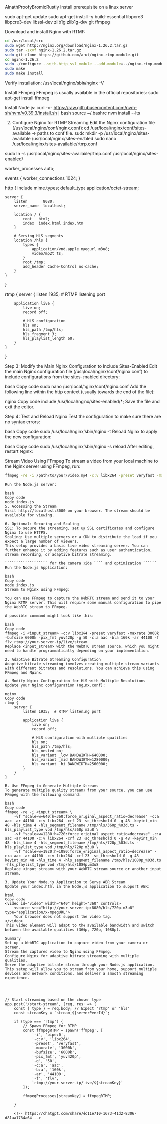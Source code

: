 AlnathProofyBromicRustly
Install prerequisite  on a linux server   

sudo apt-get update
sudo apt-get install -y build-essential libpcre3 libpcre3-dev libssl-dev zlib1g zlib1g-dev git ffmpeg

Download and install Nginx with RTMP:

```bash
cd /usr/local/src
sudo wget http://nginx.org/download/nginx-1.26.2.tar.gz
sudo tar -zxvf nginx-1.26.2.tar.gz
sudo git clone https://github.com/arut/nginx-rtmp-module.git
cd nginx-1.26.2
sudo ./configure --with-http_ssl_module --add-module=../nginx-rtmp-module
sudo make
sudo make install

```


Verify installation:
/usr/local/nginx/sbin/nginx -V


Install FFmpeg
FFmpeg is usually available in the official repositories:
sudo apt-get install ffmpeg


Install Node.js:
curl -o- https://raw.githubusercontent.com/nvm-sh/nvm/v0.39.3/install.sh | bash
source ~/.bashrc
nvm install --lts


2. Configure Nginx for RTMP Streaming
Edit the Nginx configuration file (/usr/local/nginx/conf/nginx.conf):
cd /usr/local/nginx/conf/sites-available  -> paths to conf file.
sudo mkdir -p /usr/local/nginx/sites-available /usr/local/nginx/sites-enabled
sudo nano /usr/local/nginx/sites-available/rtmp.conf

sudo ln -s /usr/local/nginx/sites-available/rtmp.conf /usr/local/nginx/sites-enabled/



worker_processes  auto;

events {
    worker_connections  1024;
}

http {
    include       mime.types;
    default_type  application/octet-stream;

    server {
        listen       8080;
        server_name  localhost;

        location / {
            root   html;
            index  index.html index.htm;
        }

        # Serving HLS segments
        location /hls {
            types {
                application/vnd.apple.mpegurl m3u8;
                video/mp2t ts;
            }
            root /tmp;
            add_header Cache-Control no-cache;
        }
    }
}

rtmp {
    server {
        listen 1935;  # RTMP listening port

        application live {
            live on;
            record off;

            # HLS configuration
            hls on;
            hls_path /tmp/hls;
            hls_fragment 3;
            hls_playlist_length 60;
        }
    }
}

Step 3: Modify the Main Nginx Configuration to Include Sites-Enabled
Edit the main Nginx configuration file (/usr/local/nginx/conf/nginx.conf) to include configurations from the sites-enabled directory:

bash
Copy code
sudo nano /usr/local/nginx/conf/nginx.conf
Add the following line within the http context (usually towards the end of the file):

nginx
Copy code
include /usr/local/nginx/sites-enabled/*;
Save the file and exit the editor.

Step 4: Test and Reload Nginx
Test the configuration to make sure there are no syntax errors:

bash
Copy code
sudo /usr/local/nginx/sbin/nginx -t
Reload Nginx to apply the new configuration:

bash
Copy code
sudo /usr/local/nginx/sbin/nginx -s reload
After editing, restart Nginx:

Stream Video Using FFmpeg
To stream a video from your local machine to the Nginx server using FFmpeg, run:
```bash
ffmpeg -re -i /path/to/your/video.mp4 -c:v libx264 -preset veryfast -maxrate 3000k -bufsize 6000k -pix_fmt yuv420p -g 50 -c:a aac -b:a 160k -ar 44100 -f flv rtmp://your-server-ip/live/stream
```


~~~~~~~~~~~~~~~~~~~~~~~~~~~~~
Run the Node.js server:

bash
Copy code
node index.js
5. Accessing the Stream
Visit http://localhost:3000 on your browser. The stream should be available for viewing.

6. Optional: Securing and Scaling
SSL: To secure the streaming, set up SSL certificates and configure Nginx to use HTTPS.
Scaling: Use multiple servers or a CDN to distribute the load if you expect a large number of viewers.
This setup provides a basic live video streaming server. You can further enhance it by adding features such as user authentication, stream recording, or adaptive bitrate streaming.

``````````````````` for the camera side ```` and optimization ``````
Run the Node.js Application:

bash
Copy code
node index.js
Stream to Nginx using FFmpeg:

You can use FFmpeg to capture the WebRTC stream and send it to your Nginx RTMP server. This will require some manual configuration to pipe the WebRTC stream to FFmpeg.

A possible command might look like this:

bash
Copy code
ffmpeg -i <input_stream> -c:v libx264 -preset veryfast -maxrate 3000k -bufsize 6000k -pix_fmt yuv420p -g 50 -c:a aac -b:a 160k -ar 44100 -f flv rtmp://your-server-ip/live/stream
Replace <input_stream> with the WebRTC stream source, which you might need to handle programmatically depending on your implementation.

2. Adaptive Bitrate Streaming Configuration
Adaptive bitrate streaming involves creating multiple stream variants with different bitrates and resolutions. You can achieve this using FFmpeg and Nginx.

A. Modify Nginx Configuration for HLS with Multiple Resolutions
Update your Nginx configuration (nginx.conf):

nginx
Copy code
rtmp {
    server {
        listen 1935;  # RTMP listening port

        application live {
            live on;
            record off;

            # HLS configuration with multiple qualities
            hls on;
            hls_path /tmp/hls;
            hls_nested on;
            hls_variant _low BANDWIDTH=640000;
            hls_variant _mid BANDWIDTH=1280000;
            hls_variant _hi BANDWIDTH=2560000;
        }
    }
}

B. Use FFmpeg to Generate Multiple Streams
To generate multiple quality streams from your source, you can use FFmpeg with the following command:

bash
Copy code
ffmpeg -re -i <input_stream> \
    -vf "scale=w=640:h=360:force_original_aspect_ratio=decrease" -c:a aac -ar 44100 -c:v libx264 -crf 23 -sc_threshold 0 -g 48 -keyint_min 48 -hls_time 4 -hls_segment_filename /tmp/hls/360p_%03d.ts -hls_playlist_type vod /tmp/hls/360p.m3u8 \
    -vf "scale=w=1280:h=720:force_original_aspect_ratio=decrease" -c:a aac -ar 44100 -c:v libx264 -crf 23 -sc_threshold 0 -g 48 -keyint_min 48 -hls_time 4 -hls_segment_filename /tmp/hls/720p_%03d.ts -hls_playlist_type vod /tmp/hls/720p.m3u8 \
    -vf "scale=w=1920:h=1080:force_original_aspect_ratio=decrease" -c:a aac -ar 44100 -c:v libx264 -crf 23 -sc_threshold 0 -g 48 -keyint_min 48 -hls_time 4 -hls_segment_filename /tmp/hls/1080p_%03d.ts -hls_playlist_type vod /tmp/hls/1080p.m3u8
Replace <input_stream> with your WebRTC stream source or another input stream.

3. Update Your Node.js Application to Serve ABR Stream
Update your index.html in the Node.js application to support ABR:

html
Copy code
<video id="video" width="640" height="360" controls>
    <source src="http://your-server-ip:8080/hls/720p.m3u8" type="application/x-mpegURL">
    Your browser does not support the video tag.
</video>
This video element will adapt to the available bandwidth and switch between the available qualities (360p, 720p, 1080p).

Summary
Set up a WebRTC application to capture video from your camera or screen.
Stream the captured video to Nginx using FFmpeg.
Configure Nginx for adaptive bitrate streaming with multiple qualities.
Serve the adaptive bitrate stream through your Node.js application.
This setup will allow you to stream from your home, support multiple devices and network conditions, and deliver a smooth streaming experience.




// Start streaming based on the chosen type
app.post('/start-stream', (req, res) => {
    const { type } = req.body; // Expect 'rtmp' or 'hls'
    const streamKey = `stream_${serverPeerId}`;

    if (type === 'rtmp') {
        // Spawn FFmpeg for RTMP
        const ffmpegRTMP = spawn('ffmpeg', [
            '-i', 'pipe:0',
            '-c:v', 'libx264',
            '-preset', 'veryfast',
            '-maxrate', '3000k',
            '-bufsize', '6000k',
            '-pix_fmt', 'yuv420p',
            '-g', '50',
            '-c:a', 'aac',
            '-b:a', '160k',
            '-ar', '44100',
            '-f', 'flv',
            `rtmp://your-server-ip/live/${streamKey}`
        ]);

        ffmpegProcesses[streamKey] = ffmpegRTMP;

    }

    <!-- https://chatgpt.com/share/dc11e710-1673-41d2-8306-d81aa1734a64 -->